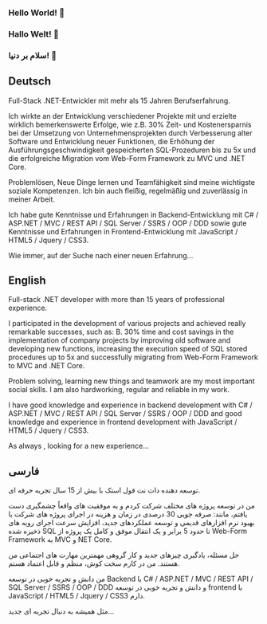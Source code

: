 ### Hello World! 👋
### Hallo Welt! 👋
### سلام بر دنیا! 👋


## Deutsch
Full-Stack .NET-Entwickler mit mehr als 15 Jahren Berufserfahrung.

Ich wirkte an der Entwicklung verschiedener Projekte mit und erzielte wirklich bemerkenswerte Erfolge, wie z.B. 30% Zeit- und Kostenersparnis bei der Umsetzung von Unternehmensprojekten durch Verbesserung alter Software und Entwicklung neuer Funktionen, die Erhöhung der Ausführungsgeschwindigkeit gespeicherten SQL-Prozeduren bis zu 5x und die erfolgreiche Migration vom Web-Form Framework zu MVC und .NET Core.

Problemlösen, Neue Dinge lernen und Teamfähigkeit sind meine wichtigste soziale Kompetenzen. Ich bin auch fleißig, regelmäßig und zuverlässig in meiner Arbeit.

Ich habe gute Kenntnisse und Erfahrungen in Backend-Entwicklung mit C# / ASP.NET / MVC / REST API / SQL Server / SSRS / OOP / DDD sowie gute Kenntnisse und Erfahrungen in Frontend-Entwicklung mit JavaScript / HTML5 / Jquery / CSS3.

Wie immer, auf der Suche nach einer neuen Erfahrung... 


## English
Full-stack .NET developer with more than 15 years of professional experience.

I participated in the development of various projects and achieved really remarkable successes, such as: B. 30% time and cost savings in the implementation of company projects by improving old software and developing new functions, increasing the execution speed of SQL stored procedures up to 5x and successfully migrating from Web-Form Framework to MVC and .NET Core.

Problem solving, learning new things and teamwork are my most important social skills. I am also hardworking, regular and reliable in my work.

I have good knowledge and experience in backend development with C# / ASP.NET / MVC / REST API / SQL Server / SSRS / OOP / DDD and good knowledge and experience in frontend development with JavaScript / HTML5 / Jquery / CSS3. 

As always , looking for a new experience... 

## فارسی

توسعه دهنده دات نت فول استک با بیش از 15 سال تجربه حرفه ای.

من در توسعه پروژه های مختلف شرکت کردم و به موفقیت های واقعاً چشمگیری دست یافتم، مانند: صرفه جویی 30 درصدی در زمان و هزینه در اجرای پروژه های شرکت با بهبود نرم افزارهای قدیمی و توسعه عملکردهای جدید، افزایش سرعت اجرای رویه های ذخیره شده SQL تا حدود 5 برابر و یک انتقال موفق و کامل یک پروژه از Web-Form Framework به MVC و NET Core.

حل مسئله، یادگیری چیزهای جدید و کار گروهی مهمترین مهارت های اجتماعی من هستند. من در کارم سخت کوش، منظم و قابل اعتماد هستم.

من دانش و تجربه خوبی در توسعه Backend با C# / ASP.NET / MVC / REST API / SQL Server / SSRS / OOP / DDD و دانش و تجربه خوبی در توسعه frontend با JavaScript / HTML5 / Jquery / CSS3 دارم. 

مثل همیشه به دنبال تجربه ای جدید...

<!--
**MehdiR7/MehdiR7** is a ✨ _special_ ✨ repository because its `README.md` (this file) appears on your GitHub profile.

Here are some ideas to get you started:

- 🔭 I’m currently working on ...
- 🌱 I’m currently learning ...
- 👯 I’m looking to collaborate on ...
- 🤔 I’m looking for help with ...
- 💬 Ask me about ...
- 📫 How to reach me: ...
- 😄 Pronouns: ...
- ⚡ Fun fact: ...
-->
